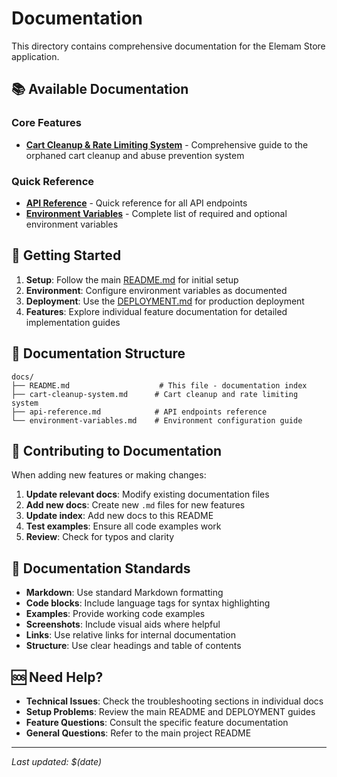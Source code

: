 # Documentation

This directory contains comprehensive documentation for the Elemam Store application.

## 📚 Available Documentation

### Core Features
- [**Cart Cleanup & Rate Limiting System**](./cart-cleanup-system.md) - Comprehensive guide to the orphaned cart cleanup and abuse prevention system

### Quick Reference
- [**API Reference**](./api-reference.md) - Quick reference for all API endpoints
- [**Environment Variables**](./environment-variables.md) - Complete list of required and optional environment variables

## 🚀 Getting Started

1. **Setup**: Follow the main [README.md](../README.md) for initial setup
2. **Environment**: Configure environment variables as documented
3. **Deployment**: Use the [DEPLOYMENT.md](../DEPLOYMENT.md) for production deployment
4. **Features**: Explore individual feature documentation for detailed implementation guides

## 📖 Documentation Structure

```
docs/
├── README.md                    # This file - documentation index
├── cart-cleanup-system.md      # Cart cleanup and rate limiting system
├── api-reference.md            # API endpoints reference
└── environment-variables.md    # Environment configuration guide
```

## 🔧 Contributing to Documentation

When adding new features or making changes:

1. **Update relevant docs**: Modify existing documentation files
2. **Add new docs**: Create new `.md` files for new features
3. **Update index**: Add new docs to this README
4. **Test examples**: Ensure all code examples work
5. **Review**: Check for typos and clarity

## 📝 Documentation Standards

- **Markdown**: Use standard Markdown formatting
- **Code blocks**: Include language tags for syntax highlighting
- **Examples**: Provide working code examples
- **Screenshots**: Include visual aids where helpful
- **Links**: Use relative links for internal documentation
- **Structure**: Use clear headings and table of contents

## 🆘 Need Help?

- **Technical Issues**: Check the troubleshooting sections in individual docs
- **Setup Problems**: Review the main README and DEPLOYMENT guides
- **Feature Questions**: Consult the specific feature documentation
- **General Questions**: Refer to the main project README

---

*Last updated: $(date)*
